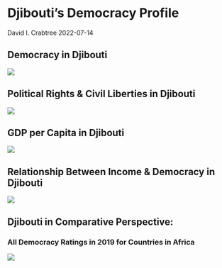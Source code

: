 Djibouti’s Democracy Profile
================
David I. Crabtree
2022-07-14

## Democracy in Djibouti

![](C:\Users\David\Desktop\PROGRA~1\FILESA~1\DEMOCR~1\reports\DJIBOU~1/figure-gfm/Demscore-1.png)<!-- -->

## Political Rights & Civil Liberties in Djibouti

![](C:\Users\David\Desktop\PROGRA~1\FILESA~1\DEMOCR~1\reports\DJIBOU~1/figure-gfm/Political%20Rights%20&%20Civil%20Libs-1.png)<!-- -->

## GDP per Capita in Djibouti

![](C:\Users\David\Desktop\PROGRA~1\FILESA~1\DEMOCR~1\reports\DJIBOU~1/figure-gfm/GDP%20per%20Capita-1.png)<!-- -->

## Relationship Between Income & Democracy in Djibouti

![](C:\Users\David\Desktop\PROGRA~1\FILESA~1\DEMOCR~1\reports\DJIBOU~1/figure-gfm/Income%20&%20Dem-1.png)<!-- -->

## Djibouti in Comparative Perspective:

### All Democracy Ratings in 2019 for Countries in Africa

![](C:\Users\David\Desktop\PROGRA~1\FILESA~1\DEMOCR~1\reports\DJIBOU~1/figure-gfm/Democracy%20in%20Comparative%20Perspective-1.png)<!-- -->
